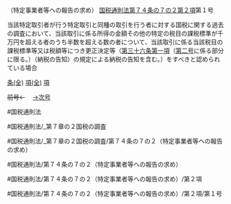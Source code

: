 （特定事業者等への報告の求め）
[国税通則法第７４条の７の２第２項](国税通則法＿＿＿＿＿第７４条の７の２第２項)第１号

当該特定取引者が行う特定取引と同種の取引を行う者に対する国税に関する過去の調査において、当該取引に係る所得の金額その他の特定の税目の課税標準が千万円を超える者のうち半数を超える数の者について、当該取引に係る当該税目の課税標準等又は税額等につき更正決定等（[第三十六条第一項](国税通則法＿＿＿＿＿第３６条第１項)（[第二号](国税通則法＿＿＿＿＿第７４条の７の２第２項第２号)に係る部分に限る。）（納税の告知）の規定による納税の告知を含む。）をすべきと認められている場合

[条(全)](国税通則法＿＿＿＿＿第７４条の７の２_.md)    [項(全)](国税通則法＿＿＿＿＿第７４条の７の２第２項_.md)    [項](国税通則法＿＿＿＿＿第７４条の７の２第２項.md)

~~前号←~~　  [→次号](国税通則法＿＿＿＿＿第７４条の７の２第２項第２号.md)

#国税通則法

#国税通則法/_第７章の２国税の調査

#国税通則法/_第７章の２国税の調査/第７４条の７の２（特定事業者等への報告の求め）

#国税通則法/第７４条の７の２（特定事業者等への報告の求め）

#国税通則法/第７４条の７の２（特定事業者等への報告の求め）/第２項

#国税通則法/第７４条の７の２（特定事業者等への報告の求め）/第２項/第１号

